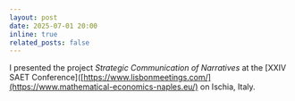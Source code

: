 ```yaml
---
layout: post
date: 2025-07-01 20:00
inline: true
related_posts: false
---
```


I presented the project *Strategic Communication of Narratives* at the [XXIV SAET Conference]([https://www.lisbonmeetings.com/](https://www.mathematical-economics-naples.eu/) on Ischia, Italy.

